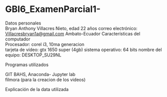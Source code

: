 # GBI6_ExamenParcial1-

Datos personales    
 Bryan Anthony Villacres Nieto,
 edad 22 años
 correo electrónico: Villacresbryan1a@gmail.com
 Ambato-Ecuador
Características del computador  
Procesador: corel i3, 10ma generacion   
tarjeta de vídeo: gtx 1650 super (4gb)
sistema operativo:  64 bits
nombre del equipo: DESKTOP_SU29NL

Programas utilizados

GIT BAHS,
Anaconda- Jupyter lab  
filmora (para la creacion de los videos)  
  
Explicación de la data utilizada  
  
 

